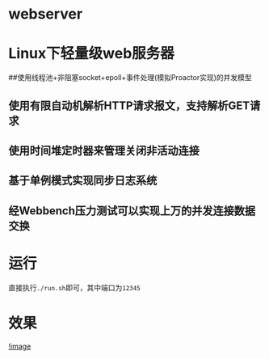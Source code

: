 # webserver
# Linux下轻量级web服务器
##使用线程池+非阻塞socket+epoll+事件处理(模拟Proactor实现)的并发模型
## 使用有限自动机解析HTTP请求报文，支持解析GET请求
## 使用时间堆定时器来管理关闭非活动连接
## 基于单例模式实现同步日志系统
## 经Webbench压力测试可以实现上万的并发连接数据交换
# 运行
直接执行``./run.sh``即可，其中端口为``12345``
# 效果
[!image](https://github.com/nepuljg/webserver/blob/main/text.png)

